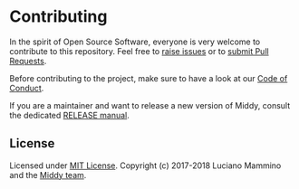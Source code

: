 # Contributing

In the spirit of Open Source Software, everyone is very welcome to contribute to this repository. Feel free to [raise issues](https://github.com/middyjs/middy/issues) or to [submit Pull Requests](https://github.com/middyjs/middy/pulls).

Before contributing to the project, make sure to have a look at our [Code of Conduct](/CODE_OF_CONDUCT.md).

If you are a maintainer and want to release a new version of Middy, consult the dedicated [RELEASE manual](/RELEASE.md).

## License

Licensed under [MIT License](LICENSE). Copyright (c) 2017-2018 Luciano Mammino and the [Middy team](https://github.com/middyjs/middy/graphs/contributors).
